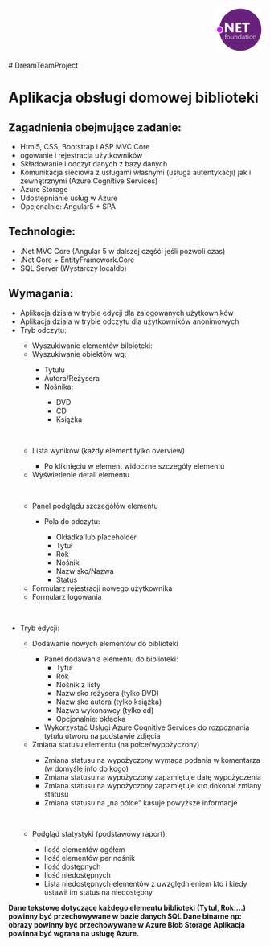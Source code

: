 
<p align="right">
  <img src="dotnet_logo.png" width="90" title="hover text">
</p>
# DreamTeamProject
<h1 text-decoration-style="double">Aplikacja obsługi domowej biblioteki</h1>

<h2>Zagadnienia obejmujące zadanie:</h2>
<ul>
<li>Html5, CSS, Bootstrap i ASP MVC Core</li>
<li>ogowanie i rejestracja użytkowników</li>
<li> Składowanie i odczyt danych z bazy danych</li>
<li> Komunikacja sieciowa z usługami własnymi (usługa autentykacji) jak i zewnętrznymi (Azure Cognitive Services)</li>
<li> Azure Storage</li>
<li> Udostępnianie usług w Azure</li>
<li> Opcjonalnie: Angular5 + SPA</li>
</ul>


<h2>Technologie:</h2>
<ul>
<li> .Net MVC Core (Angular 5 w dalszej częśći jeśli pozwoli czas) </li>
<li> .Net Core + EntityFramework.Core</li>
<li> SQL Server (Wystarczy localdb)</li>
</ul>
<h2>Wymagania:</h2>
<ul>
<li> Aplikacja działa w trybie edycji dla zalogowanych użytkowników</li>
<li> Aplikacja działa w trybie odczytu dla użytkowników anonimowych</li>
<li> Tryb odczytu:</li>

<ul>
<li> Wyszukiwanie elementów bilbioteki:</li>
<li> Wyszukiwanie obiektów wg:</li>

<ul>
<li> Tytułu</li>
<li> Autora/Reżysera</li>
<li> Nośnika:</li>

<ul>
<li> DVD</li>
<li> CD</li>
<li> Książka</li>
</ul></ul>

<br><li> Lista wyników (każdy element tylko overview)</li>
<ul>
<li> Po kliknięciu w element widoczne szczegóły elementu</li>
</ul>

<li> Wyświetlenie detali elementu</li>

<br><li> Panel podglądu szczegółów elementu</li>

<ul>
<li> Pola do odczytu:</li>

<ul>
<li> Okładka lub placeholder</li>
<li> Tytuł</li>
<li> Rok</li>
<li> Nośnik</li>
<li> Nazwisko/Nazwa</li>
<li> Status</li>
</ul></ul>
<li> Formularz rejestracji nowego użytkownika</li>
<li> Formularz logowania </li>
</ul>

<br><li> Tryb edycji:</li>
<ul>
<li> Dodawanie nowych elementów do biblioteki</li>
<ul>
<li> Panel dodawania elementu do biblioteki:

<ul>
<li> Tytuł</li>
<li> Rok</li>
<li> Nośnik z listy</li>
<li> Nazwisko reżysera (tylko DVD)</li>
<li> Nazwisko autora (tylko książka)</li>
<li> Nazwa wykonawcy (tylko cd)</li>
<li> Opcjonalnie: okładka
</ul>

<li> Wykorzystać Usługi Azure Cognitive Services do rozpoznania tytułu utworu na podstawie zdjęcia</li>
</ul>


<li> Zmiana statusu elementu (na półce/wypożyczony)</li>

<ul>
<li> Zmiana statusu na wypożyczony wymaga podania w komentarza (w domyśle info do kogo)</li>
<li> Zmiana statusu na wypożyczony zapamiętuje datę wypożyczenia</li>
<li> Zmiana statusu na wypożyczony zapamiętuje kto dokonał zmiany statusu</li>
<li> Zmiana statusu na „na półce” kasuje powyższe informacje</li>
</ul>

<br><li> Podgląd statystyki (podstawowy raport):</li>

<ul>
<li> Ilość elementów ogółem</li>
<li> Ilość elementów per nośnik</li>
<li> Ilość dostępnych</li>
<li> Ilość niedostępnych </li>
<li> Lista niedostępnych elementów z uwzględnieniem kto i kiedy ustawił im status na niedostępny</li>
</ul></ul></ul>

<strong><italic>Dane tekstowe dotyczące każdego elementu biblioteki (Tytuł, Rok....) powinny być przechowywane w bazie danych SQL
Dane binarne np: obrazy powinny być przechowywane w Azure Blob Storage
Aplikacja powinna być wgrana na usługę Azure. </strong></italic>
